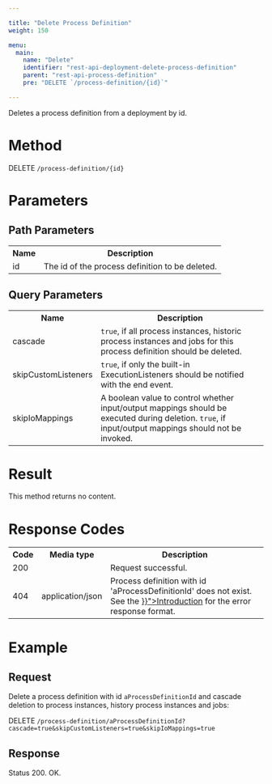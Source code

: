```yaml
---

title: "Delete Process Definition"
weight: 150

menu:
  main:
    name: "Delete"
    identifier: "rest-api-deployment-delete-process-definition"
    parent: "rest-api-process-definition"
    pre: "DELETE `/process-definition/{id}`"

---
```


Deletes a process definition from a deployment by id.


# Method

DELETE `/process-definition/{id}`


# Parameters

## Path Parameters

<table class="table table-striped">
  <tr>
    <th>Name</th>
    <th>Description</th>
  </tr>
  <tr>
    <td>id</td>
    <td>The id of the process definition to be deleted.</td>
  </tr>
</table>

## Query Parameters

<table class="table table-striped">
  <tr>
    <th>Name</th>
    <th>Description</th>
  </tr>
  <tr>
    <td>cascade</td>
    <td><code>true</code>, if all process instances, historic process instances and jobs for this process definition should be deleted.</td>
  </tr>
  <tr>
    <td>skipCustomListeners</td>
    <td><code>true</code>, if only the built-in ExecutionListeners should be notified with the end event.</td>
  </tr>
  <tr>
    <td>skipIoMappings</td>
    <td>
      A boolean value to control whether input/output mappings should be executed during deletion. 
      <code>true</code>, if input/output mappings should not be invoked.
    </td>
  </tr>
</table>

# Result

This method returns no content.


# Response Codes

<table class="table table-striped">
  <tr>
    <th>Code</th>
    <th>Media type</th>
    <th>Description</th>
  </tr>
  <tr>
    <td>200</td>
    <td></td>
    <td>Request successful.</td>
  </tr>
  <tr>
    <td>404</td>
    <td>application/json</td>
    <td>Process definition with id 'aProcessDefinitionId' does not exist. See the <a href="{{< ref "/reference/rest/overview/_index.md#error-handling" >}}">Introduction</a> for the error response format.</td>
  </tr>
</table>


# Example

## Request

Delete a process definition with id `aProcessDefinitionId` and cascade deletion to process instances,
history process instances and jobs:

DELETE `/process-definition/aProcessDefinitionId?cascade=true&skipCustomListeners=true&skipIoMappings=true`

## Response

Status 200. OK.
